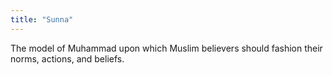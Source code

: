 ```yaml
---
title: "Sunna"
---
```

The model of Muhammad upon which Muslim believers should fashion their norms, actions, and beliefs.
